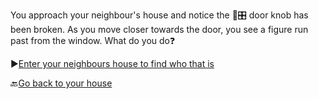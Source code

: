 You approach your neighbour's house and notice the 🚪🎛 door knob has been broken. As you move closer towards the door, you see a figure run past from the window. What do you do❓

▶[Enter your neighbours house to find who that is](../4/4.md)

🔙[Go back to your house](2.md)